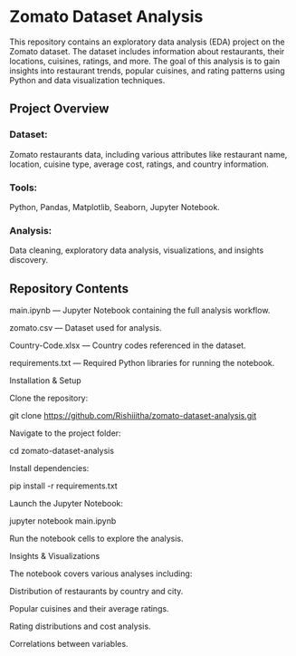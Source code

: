 # Zomato Dataset Analysis

This repository contains an exploratory data analysis (EDA) project on the Zomato dataset. The dataset includes information about restaurants, their locations, cuisines, ratings, and more. The goal of this analysis is to gain insights into restaurant trends, popular cuisines, and rating patterns using Python and data visualization techniques.

## Project Overview

### Dataset: 
Zomato restaurants data, including various attributes like restaurant name, location, cuisine type, average cost, ratings, and country information.

### Tools: 
Python, Pandas, Matplotlib, Seaborn, Jupyter Notebook.

### Analysis: 
Data cleaning, exploratory data analysis, visualizations, and insights discovery.

## Repository Contents

main.ipynb — Jupyter Notebook containing the full analysis workflow.

zomato.csv — Dataset used for analysis.

Country-Code.xlsx — Country codes referenced in the dataset.

requirements.txt — Required Python libraries for running the notebook.

Installation & Setup

Clone the repository:

git clone https://github.com/Rishiiitha/zomato-dataset-analysis.git


Navigate to the project folder:

cd zomato-dataset-analysis


Install dependencies:

pip install -r requirements.txt


Launch the Jupyter Notebook:

jupyter notebook main.ipynb


Run the notebook cells to explore the analysis.

Insights & Visualizations

The notebook covers various analyses including:

Distribution of restaurants by country and city.

Popular cuisines and their average ratings.

Rating distributions and cost analysis.

Correlations between variables.
